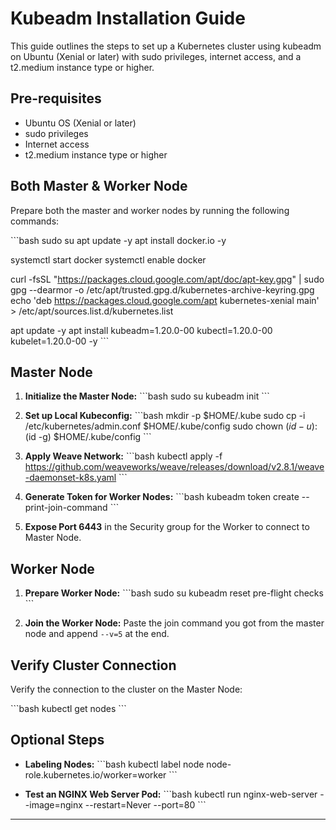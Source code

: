 
# Kubeadm Installation Guide

This guide outlines the steps to set up a Kubernetes cluster using kubeadm on Ubuntu (Xenial or later) with sudo privileges, internet access, and a t2.medium instance type or higher.

## Pre-requisites
- Ubuntu OS (Xenial or later)
- sudo privileges
- Internet access
- t2.medium instance type or higher

## Both Master & Worker Node

Prepare both the master and worker nodes by running the following commands:

\```bash
sudo su
apt update -y
apt install docker.io -y

systemctl start docker
systemctl enable docker

curl -fsSL "https://packages.cloud.google.com/apt/doc/apt-key.gpg" | sudo gpg --dearmor -o /etc/apt/trusted.gpg.d/kubernetes-archive-keyring.gpg
echo 'deb https://packages.cloud.google.com/apt kubernetes-xenial main' > /etc/apt/sources.list.d/kubernetes.list

apt update -y
apt install kubeadm=1.20.0-00 kubectl=1.20.0-00 kubelet=1.20.0-00 -y
\```

## Master Node

1. **Initialize the Master Node:**
   \```bash
   sudo su
   kubeadm init
   \```

2. **Set up Local Kubeconfig:**
   \```bash
   mkdir -p $HOME/.kube
   sudo cp -i /etc/kubernetes/admin.conf $HOME/.kube/config
   sudo chown $(id -u):$(id -g) $HOME/.kube/config
   \```

3. **Apply Weave Network:**
   \```bash
   kubectl apply -f https://github.com/weaveworks/weave/releases/download/v2.8.1/weave-daemonset-k8s.yaml
   \```

4. **Generate Token for Worker Nodes:**
   \```bash
   kubeadm token create --print-join-command
   \```

5. **Expose Port 6443** in the Security group for the Worker to connect to Master Node.

## Worker Node

1. **Prepare Worker Node:**
   \```bash
   sudo su
   kubeadm reset pre-flight checks
   \```

2. **Join the Worker Node:** Paste the join command you got from the master node and append `--v=5` at the end.

## Verify Cluster Connection

Verify the connection to the cluster on the Master Node:

\```bash
kubectl get nodes
\```

## Optional Steps

* **Labeling Nodes:**
  \```bash
  kubectl label node <node-name> node-role.kubernetes.io/worker=worker
  \```

* **Test an NGINX Web Server Pod:**
  \```bash
  kubectl run nginx-web-server --image=nginx --restart=Never --port=80
  \```

---

